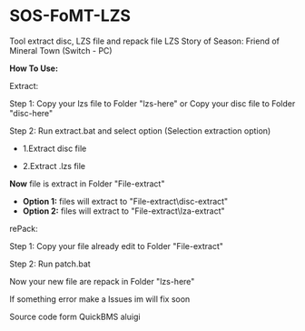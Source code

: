 # SOS-FoMT-LZS
Tool extract disc, LZS file and repack file LZS Story of Season: Friend of Mineral Town (Switch - PC)

**How To Use:**

Extract: 

Step 1: Copy your lzs file to Folder "lzs-here" or Copy your disc file to Folder "disc-here"

Step 2: Run extract.bat and select option 
(Selection extraction option)

- 1.Extract disc file

- 2.Extract .lzs file

**Now** file is extract in Folder "File-extract"
- **Option 1:** files will extract to "File-extract\disc-extract"
- **Option 2:** files will extract to "File-extract\lza-extract"

rePack:

Step 1: Copy your file already edit to Folder "File-extract"

Step 2: Run patch.bat

Now your new file are repack in Folder "lzs-here"

If something error make a Issues im will fix soon

Source code form QuickBMS aluigi

